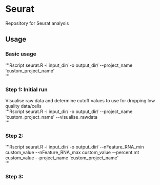 # Seurat
Repository for Seurat analysis

## Usage  
### Basic usage      
'''Rscript  seurat.R -i input_dir/ -o output_dir/ --project_name 'custom_project_name'     
'''  
### Step 1: Initial run  
Visualise raw data and determine cutoff values to use for dropping low quality  data/cells  
'''Rscript  seurat.R -i input_dir/ -o output_dir/ --project_name 'custom_project_name' --visualise_rawdata  
'''  
### Step 2:   
'''Rscript seurat.R  -i input_dir/ -o output_dir/ --nFeature_RNA_min custom_value --nFeature_RNA_max custom_value --percent.mt custom_value --project_name 'custom_project_name'   
'''  
### Step 3:  



